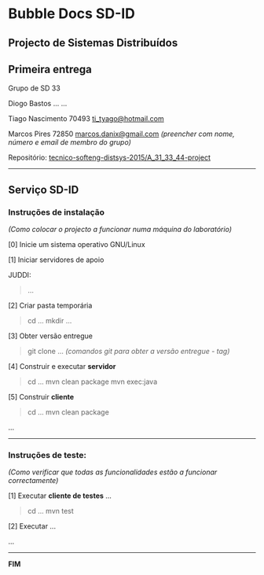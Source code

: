 # Bubble Docs SD-ID
## Projecto de Sistemas Distribuídos ##

## Primeira entrega ##

Grupo de SD 33

Diogo Bastos	 ...	...

Tiago Nascimento 70493	ti_tyago@hotmail.com

Marcos Pires 	 72850	marcos.danix@gmail.com
*(preencher com nome, número e email de membro do grupo)*


Repositório:
[tecnico-softeng-distsys-2015/A_31_33_44-project](https://github.com/tecnico-softeng-distsys-2015/A_31_33_44-project/)


-------------------------------------------------------------------------------

## Serviço SD-ID

### Instruções de instalação 
*(Como colocar o projecto a funcionar numa máquina do laboratório)*

[0] Inicie um sistema operativo GNU/Linux


[1] Iniciar servidores de apoio

JUDDI:
> ...

[2] Criar pasta temporária

> cd ...
> mkdir ...

[3] Obter versão entregue

> git clone ... 
*(comandos git para obter a versão entregue - tag)*


[4] Construir e executar **servidor**

> cd ...
> mvn clean package 
> mvn exec:java


[5] Construir **cliente**

> cd ...
> mvn clean package

...


-------------------------------------------------------------------------------

### Instruções de teste: ###
*(Como verificar que todas as funcionalidades estão a funcionar correctamente)*


[1] Executar **cliente de testes** ...

> cd ...
> mvn test


[2] Executar ...



...


-------------------------------------------------------------------------------
**FIM**
